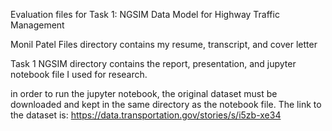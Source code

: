 Evaluation files for Task 1: NGSIM Data Model for Highway Traffic Management

Monil Patel Files directory contains my resume, transcript, and cover letter

Task 1 NGSIM directory contains the report, presentation, and jupyter notebook file I used for research.

in order to run the jupyter notebook, the original dataset must be downloaded and kept in the same directory as the notebook file. The link to the dataset is: https://data.transportation.gov/stories/s/i5zb-xe34